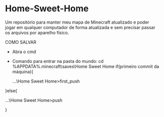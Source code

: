 # Home-Sweet-Home
  Um repositório para manter meu mapa de Minecraft atualizado e poder jogar em qualquer computador de forma atualizada e sem precisar 
passar os arquivos por aparelho físico.

COMO SALVAR
- Abra o cmd
- Comando para entrar na pasta do mundo: cd %APPDATA%\.minecraft\saves\Home Sweet Home
if(primeiro commit da máquina){

  ...\Home Sweet Home>first_push <data>

}else{

  ...\Home Sweet Home>push <data>
  
}

